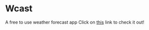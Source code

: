 # Wcast 
A free to use weather forecast app
Click on [this](https://duckduckgo.com) link to check it out!
